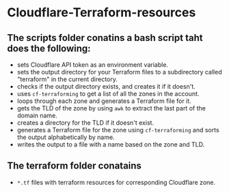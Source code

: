 # Cloudflare-Terraform-resources

## The scripts folder conatins a bash script taht does the following:

- sets Cloudflare API token as an environment variable.
- sets the output directory for your Terraform files to a subdirectory called "terraform" in the current directory.
- checks if the output directory exists, and creates it if it doesn't.
- uses `cf-terraforming` to get a list of all the zones in the account.
- loops through each zone and generates a Terraform file for it.
- gets the TLD of the zone by using `awk` to extract the last part of the domain name.
- creates a directory for the TLD if it doesn't exist.
- generates a Terraform file for the zone using `cf-terraforming` and sorts the output alphabetically by name.
- writes the output to a file with a name based on the zone and TLD.

## The terraform folder conatains 
- `*.tf` files with terraform resources for corresponding Cloudflare zone. 
